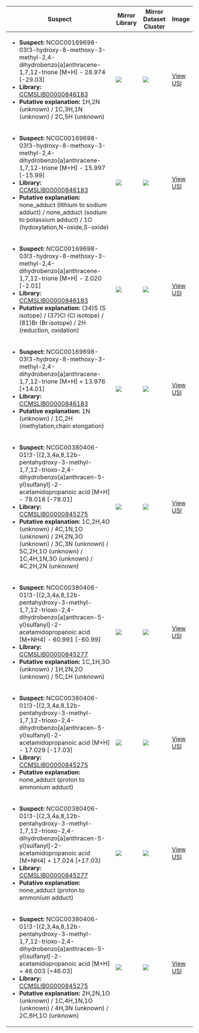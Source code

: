 | Suspect | Mirror Library | Mirror Dataset Cluster | Image |
| --- | --- | --- | --- |
| <ul><li><b>Suspect:</b> NCGC00169698-03!3-hydroxy-8-methoxy-3-methyl-2,4-dihydrobenzo[a]anthracene-1,7,12-trione [M+H] -  28.974 [-29.03]</li><li><b>Library:</b> [CCMSLIB00000846183](https://gnps.ucsd.edu/ProteoSAFe/gnpslibraryspectrum.jsp?SpectrumID=CCMSLIB00000846183)</li><li><b>Putative explanation:</b> 1H,2N (unknown) / 1C,3H,1N (unknown) / 2C,5H (unknown)</li></ul> | ![](https://metabolomics-usi.ucsd.edu/svg/mirror?usi1=mzspec:MSV000082285:R5-lugOIV_1-10_P1-F-6_01_35617.mzML:scan:323&usi2=mzspec:GNPSLIBRARY:CCMSLIB00000846183&mz_min=50&mz_max=500) | ![](https://metabolomics-usi.ucsd.edu/svg/mirror?usi1=mzspec:MSV000082285:R5-lugOIV_1-10_P1-F-6_01_35617.mzML:scan:323&usi2=mzspec:MSV000084314:MSV000082285.mgf:scan:1042&mz_min=50&mz_max=500) | [View USI](https://metabolomics-usi.ucsd.edu/svg/?usi=mzspec:MSV000082285:R5-lugOIV_1-10_P1-F-6_01_35617.mzML:scan:323&mz_min=50&mz_max=500)| 
| <ul><li><b>Suspect:</b> NCGC00169698-03!3-hydroxy-8-methoxy-3-methyl-2,4-dihydrobenzo[a]anthracene-1,7,12-trione [M+H] -  15.997 [-15.99]</li><li><b>Library:</b> [CCMSLIB00000846183](https://gnps.ucsd.edu/ProteoSAFe/gnpslibraryspectrum.jsp?SpectrumID=CCMSLIB00000846183)</li><li><b>Putative explanation:</b> none_adduct (lithium to sodium adduct) / none_adduct (sodium to potassium adduct) / 1O (hydoxylation,N-oxide,S-oxide)</li></ul> | ![](https://metabolomics-usi.ucsd.edu/svg/mirror?usi1=mzspec:MSV000080492:E5_GE5_01_2710.mzML:scan:368&usi2=mzspec:GNPSLIBRARY:CCMSLIB00000846183&mz_min=50&mz_max=500) | ![](https://metabolomics-usi.ucsd.edu/svg/mirror?usi1=mzspec:MSV000080492:E5_GE5_01_2710.mzML:scan:368&usi2=mzspec:MSV000084314:MSV000080492.mgf:scan:85409&mz_min=50&mz_max=500) | [View USI](https://metabolomics-usi.ucsd.edu/svg/?usi=mzspec:MSV000080492:E5_GE5_01_2710.mzML:scan:368&mz_min=50&mz_max=500)| 
| <ul><li><b>Suspect:</b> NCGC00169698-03!3-hydroxy-8-methoxy-3-methyl-2,4-dihydrobenzo[a]anthracene-1,7,12-trione [M+H] -   2.020 [-2.01]</li><li><b>Library:</b> [CCMSLIB00000846183](https://gnps.ucsd.edu/ProteoSAFe/gnpslibraryspectrum.jsp?SpectrumID=CCMSLIB00000846183)</li><li><b>Putative explanation:</b> (34)S (S isotope) / (37)Cl (Cl isotope) / (81)Br (Br isotope) / 2H (reduction, oxidation)</li></ul> | ![](https://metabolomics-usi.ucsd.edu/svg/mirror?usi1=mzspec:MSV000082285:R5-lugS_1-10_P1-F-7_01_35619.mzML:scan:297&usi2=mzspec:GNPSLIBRARY:CCMSLIB00000846183&mz_min=50&mz_max=500) | ![](https://metabolomics-usi.ucsd.edu/svg/mirror?usi1=mzspec:MSV000082285:R5-lugS_1-10_P1-F-7_01_35619.mzML:scan:297&usi2=mzspec:MSV000084314:MSV000082285.mgf:scan:1042&mz_min=50&mz_max=500) | [View USI](https://metabolomics-usi.ucsd.edu/svg/?usi=mzspec:MSV000082285:R5-lugS_1-10_P1-F-7_01_35619.mzML:scan:297&mz_min=50&mz_max=500)| 
| <ul><li><b>Suspect:</b> NCGC00169698-03!3-hydroxy-8-methoxy-3-methyl-2,4-dihydrobenzo[a]anthracene-1,7,12-trione [M+H] +  13.976 [+14.01]</li><li><b>Library:</b> [CCMSLIB00000846183](https://gnps.ucsd.edu/ProteoSAFe/gnpslibraryspectrum.jsp?SpectrumID=CCMSLIB00000846183)</li><li><b>Putative explanation:</b> 1N (unknown) / 1C,2H (methylation,chain elongation)</li></ul> | ![](https://metabolomics-usi.ucsd.edu/svg/mirror?usi1=mzspec:MSV000082285:MM-ermE+SARP_1-10_P1-G-9_01_35635.mzML:scan:292&usi2=mzspec:GNPSLIBRARY:CCMSLIB00000846183&mz_min=50&mz_max=500) | ![](https://metabolomics-usi.ucsd.edu/svg/mirror?usi1=mzspec:MSV000082285:MM-ermE+SARP_1-10_P1-G-9_01_35635.mzML:scan:292&usi2=mzspec:MSV000084314:MSV000082285.mgf:scan:1042&mz_min=50&mz_max=500) | [View USI](https://metabolomics-usi.ucsd.edu/svg/?usi=mzspec:MSV000082285:MM-ermE+SARP_1-10_P1-G-9_01_35635.mzML:scan:292&mz_min=50&mz_max=500)| 
| <ul><li><b>Suspect:</b> NCGC00380406-01!3-[(2,3,4a,8,12b-pentahydroxy-3-methyl-1,7,12-trioxo-2,4-dihydrobenzo[a]anthracen-5-yl)sulfanyl]-2-acetamidopropanoic acid [M+H] -  78.018 [-78.01]</li><li><b>Library:</b> [CCMSLIB00000845275](https://gnps.ucsd.edu/ProteoSAFe/gnpslibraryspectrum.jsp?SpectrumID=CCMSLIB00000845275)</li><li><b>Putative explanation:</b> 1C,2H,4O (unknown) / 4C,1N,1O (unknown) / 2H,2N,3O (unknown) / 3C,3N (unknown) / 5C,2H,1O (unknown) / 1C,4H,1N,3O (unknown) / 4C,2H,2N (unknown)</li></ul> | ![](https://metabolomics-usi.ucsd.edu/svg/mirror?usi1=mzspec:MSV000080492:A6_RA6_01_2889.mzML:scan:259&usi2=mzspec:GNPSLIBRARY:CCMSLIB00000845275&mz_min=50&mz_max=500) | ![](https://metabolomics-usi.ucsd.edu/svg/mirror?usi1=mzspec:MSV000080492:A6_RA6_01_2889.mzML:scan:259&usi2=mzspec:MSV000084314:MSV000080492.mgf:scan:103001&mz_min=50&mz_max=500) | [View USI](https://metabolomics-usi.ucsd.edu/svg/?usi=mzspec:MSV000080492:A6_RA6_01_2889.mzML:scan:259&mz_min=50&mz_max=500)| 
| <ul><li><b>Suspect:</b> NCGC00380406-01!3-[(2,3,4a,8,12b-pentahydroxy-3-methyl-1,7,12-trioxo-2,4-dihydrobenzo[a]anthracen-5-yl)sulfanyl]-2-acetamidopropanoic acid [M+NH4] -  60.991 [-60.99]</li><li><b>Library:</b> [CCMSLIB00000845277](https://gnps.ucsd.edu/ProteoSAFe/gnpslibraryspectrum.jsp?SpectrumID=CCMSLIB00000845277)</li><li><b>Putative explanation:</b> 1C,1H,3O (unknown) / 1H,2N,2O (unknown) / 5C,1H (unknown)</li></ul> | ![](https://metabolomics-usi.ucsd.edu/svg/mirror?usi1=mzspec:MSV000080492:A6_RA6_01_2889.mzML:scan:259&usi2=mzspec:GNPSLIBRARY:CCMSLIB00000845277&mz_min=50&mz_max=500) | ![](https://metabolomics-usi.ucsd.edu/svg/mirror?usi1=mzspec:MSV000080492:A6_RA6_01_2889.mzML:scan:259&usi2=mzspec:MSV000084314:MSV000080492.mgf:scan:103506&mz_min=50&mz_max=500) | [View USI](https://metabolomics-usi.ucsd.edu/svg/?usi=mzspec:MSV000080492:A6_RA6_01_2889.mzML:scan:259&mz_min=50&mz_max=500)| 
| <ul><li><b>Suspect:</b> NCGC00380406-01!3-[(2,3,4a,8,12b-pentahydroxy-3-methyl-1,7,12-trioxo-2,4-dihydrobenzo[a]anthracen-5-yl)sulfanyl]-2-acetamidopropanoic acid [M+H] -  17.029 [-17.03]</li><li><b>Library:</b> [CCMSLIB00000845275](https://gnps.ucsd.edu/ProteoSAFe/gnpslibraryspectrum.jsp?SpectrumID=CCMSLIB00000845275)</li><li><b>Putative explanation:</b> none_adduct (proton to ammonium adduct)</li></ul> | ![](https://metabolomics-usi.ucsd.edu/svg/mirror?usi1=mzspec:MSV000080492:A6_RA6_01_2889.mzML:scan:262&usi2=mzspec:GNPSLIBRARY:CCMSLIB00000845275&mz_min=50&mz_max=500) | ![](https://metabolomics-usi.ucsd.edu/svg/mirror?usi1=mzspec:MSV000080492:A6_RA6_01_2889.mzML:scan:262&usi2=mzspec:MSV000084314:MSV000080492.mgf:scan:103001&mz_min=50&mz_max=500) | [View USI](https://metabolomics-usi.ucsd.edu/svg/?usi=mzspec:MSV000080492:A6_RA6_01_2889.mzML:scan:262&mz_min=50&mz_max=500)| 
| <ul><li><b>Suspect:</b> NCGC00380406-01!3-[(2,3,4a,8,12b-pentahydroxy-3-methyl-1,7,12-trioxo-2,4-dihydrobenzo[a]anthracen-5-yl)sulfanyl]-2-acetamidopropanoic acid [M+NH4] +  17.024 [+17.03]</li><li><b>Library:</b> [CCMSLIB00000845277](https://gnps.ucsd.edu/ProteoSAFe/gnpslibraryspectrum.jsp?SpectrumID=CCMSLIB00000845277)</li><li><b>Putative explanation:</b> none_adduct (proton to ammonium adduct)</li></ul> | ![](https://metabolomics-usi.ucsd.edu/svg/mirror?usi1=mzspec:MSV000080492:A6_RA6_01_2889.mzML:scan:258&usi2=mzspec:GNPSLIBRARY:CCMSLIB00000845277&mz_min=50&mz_max=500) | ![](https://metabolomics-usi.ucsd.edu/svg/mirror?usi1=mzspec:MSV000080492:A6_RA6_01_2889.mzML:scan:258&usi2=mzspec:MSV000084314:MSV000080492.mgf:scan:103506&mz_min=50&mz_max=500) | [View USI](https://metabolomics-usi.ucsd.edu/svg/?usi=mzspec:MSV000080492:A6_RA6_01_2889.mzML:scan:258&mz_min=50&mz_max=500)| 
| <ul><li><b>Suspect:</b> NCGC00380406-01!3-[(2,3,4a,8,12b-pentahydroxy-3-methyl-1,7,12-trioxo-2,4-dihydrobenzo[a]anthracen-5-yl)sulfanyl]-2-acetamidopropanoic acid [M+H] +  46.003 [+46.03]</li><li><b>Library:</b> [CCMSLIB00000845275](https://gnps.ucsd.edu/ProteoSAFe/gnpslibraryspectrum.jsp?SpectrumID=CCMSLIB00000845275)</li><li><b>Putative explanation:</b> 2H,2N,1O (unknown) / 1C,4H,1N,1O (unknown) / 4H,3N (unknown) / 2C,6H,1O (unknown)</li></ul> | ![](https://metabolomics-usi.ucsd.edu/svg/mirror?usi1=mzspec:MSV000080492:A6_RA6_01_2889.mzML:scan:261&usi2=mzspec:GNPSLIBRARY:CCMSLIB00000845275&mz_min=50&mz_max=500) | ![](https://metabolomics-usi.ucsd.edu/svg/mirror?usi1=mzspec:MSV000080492:A6_RA6_01_2889.mzML:scan:261&usi2=mzspec:MSV000084314:MSV000080492.mgf:scan:103001&mz_min=50&mz_max=500) | [View USI](https://metabolomics-usi.ucsd.edu/svg/?usi=mzspec:MSV000080492:A6_RA6_01_2889.mzML:scan:261&mz_min=50&mz_max=500)| 